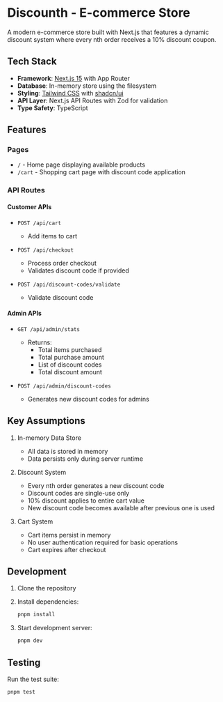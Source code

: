 # Discounth - E-commerce Store

A modern e-commerce store built with Next.js that features a dynamic discount system where every nth order receives a 10% discount coupon.

## Tech Stack

- **Framework**: [Next.js 15](https://nextjs.org) with App Router
- **Database**: In-memory store using the filesystem
- **Styling**: [Tailwind CSS](https://tailwindcss.com) with [shadcn/ui](https://ui.shadcn.com)
- **API Layer**: Next.js API Routes with Zod for validation
- **Type Safety**: TypeScript

## Features

### Pages

- `/` - Home page displaying available products
- `/cart` - Shopping cart page with discount code application

### API Routes

#### Customer APIs

- `POST /api/cart`
  - Add items to cart

- `POST /api/checkout`
  - Process order checkout
  - Validates discount code if provided

- `POST /api/discount-codes/validate`
  - Validate discount code

#### Admin APIs

- `GET /api/admin/stats`
  - Returns:
    - Total items purchased
    - Total purchase amount
    - List of discount codes
    - Total discount amount

- `POST /api/admin/discount-codes`
  - Generates new discount codes for admins

## Key Assumptions

1. In-memory Data Store
   - All data is stored in memory
   - Data persists only during server runtime

2. Discount System
   - Every nth order generates a new discount code
   - Discount codes are single-use only
   - 10% discount applies to entire cart value
   - New discount code becomes available after previous one is used

3. Cart System
   - Cart items persist in memory
   - No user authentication required for basic operations
   - Cart expires after checkout

## Development

1. Clone the repository
2. Install dependencies:

   ```bash
   pnpm install
   ```

3. Start development server:

   ```bash
   pnpm dev
   ```

## Testing

Run the test suite:

```bash
pnpm test
```
